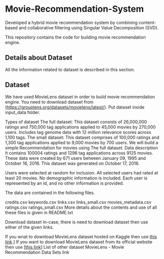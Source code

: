 # Movie-Recommendation-System
Developed a hybrid movie recommendation system by combining content-based and collaborative filtering using Singular Value Decomposition (SVD).

This repository contains the code for building movie recommendation engine.

## Details about Dataset
All the information related to dataset is described in this section.

## Dataset
We have used MovieLens dataset in order to build movie recommendation engine.
You need to download dataset from (https://grouplens.org/datasets/movielens/latest/).
Put dataset inside input_data folder.

Types of dataset
The full dataset: This dataset consists of 26,000,000 ratings and 750,000 tag applications applied to 45,000 movies by 270,000 users. Includes tag genome data with 12 million relevance scores across 1,100 tags.
The small dataset: This dataset comprises of 100,000 ratings and 1,300 tag applications applied to 9,000 movies by 700 users.
We will build a simple Recommendation for movies using The full dataset.
Data description
It contains 100004 ratings and 1296 tag applications across 9125 movies. These data were created by 671 users between January 09, 1995 and October 16, 2016. This dataset was generated on October 17, 2016.

Users were selected at random for inclusion. All selected users had rated at least 20 movies. No demographic information is included. Each user is represented by an id, and no other information is provided.

The data are contained in the following files.

credits.csv
keywords.csv
links.csv
links_small.csv
movies_metadata.csv
ratings.csv
ratings_small.csv
More details about the contents and use of all these files is given in README.txt

Download dataset
In-case, there is need to download dataset then use either of the given links.

If you wnat to download MovieLens dataset hosted on Kaggle then use [this link](https://www.kaggle.com/datasets/rounakbanik/the-movies-dataset).]
If you want to download MovieLens dataset from its official website then use [[this link](https://grouplens.org/datasets/movielens/latest/)]
List of other dataset
MovieLens - Movie Recommendation Data Sets link
